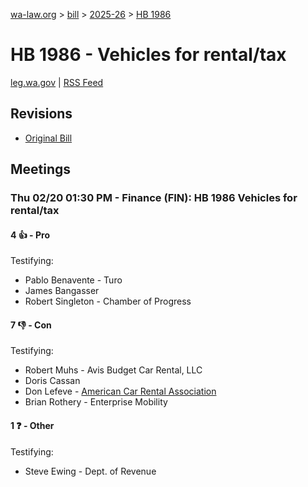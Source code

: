 [wa-law.org](/) > [bill](/bill/) > [2025-26](/bill/2025-26/) > [HB 1986](/bill/2025-26/hb/1986/)

# HB 1986 - Vehicles for rental/tax
[leg.wa.gov](https://app.leg.wa.gov/billsummary?BillNumber=1986&Year=2025&Initiative=false) | [RSS Feed](./rss.xml)

## Revisions
* [Original Bill](1/)

## Meetings
### Thu 02/20 01:30 PM - Finance (FIN): HB 1986 Vehicles for rental/tax
#### 4 👍 - Pro
Testifying:
* Pablo Benavente - Turo
* James Bangasser
* Robert Singleton - Chamber of Progress

#### 7 👎 - Con
Testifying:
* Robert Muhs - Avis Budget Car Rental, LLC
* Doris Cassan
* Don Lefeve - [American Car Rental Association](/org/american_car_rental_association/)
* Brian Rothery - Enterprise Mobility

#### 1 ❓ - Other
Testifying:
* Steve Ewing - Dept. of Revenue
